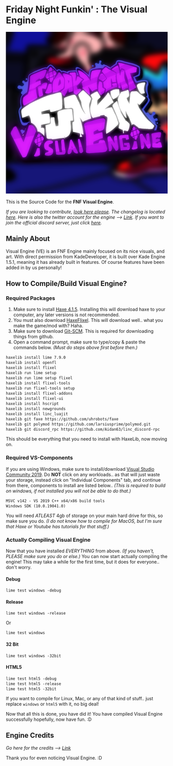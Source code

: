 # Friday Night Funkin' : The Visual Engine
![VisualEngineLogo](logo.png)

This is the Source Code for the **FNF Visual Engine**.

*If you are looking to contribute, [look here please](CONTRIBUTING.md).*
*The changelog is located [here](CHANGELOG.md).*
*Here is also the twitter account for the engine --> [Link](https://twitter.com/EngineVisual).*
*If you want to join the official discord server, just click [here](https://discord.com/invite/2UsNmPKxeu).*

## Mainly About
Visual Engine (VE) is an FNF Engine mainly focused on its nice visuals, and art.
With direct permission from KadeDeveloper, it is built over Kade Engine 1.5.1, meaning it has already built in features.
Of course features have been added in by us personally!

## How to Compile/Build Visual Engine?
### Required Packages

1. Make sure to install [Haxe 4.1.5](https://haxe.org/download/version/4.1.5/). Installing this will download haxe to your computer, any later versions is not recommended.
2. You must also download [HaxeFlixel](https://haxeflixel.com/documentation/install-haxeflixel/). This will download well.. what you make the game/mod with? Haha.
3. Make sure to download [Git-SCM](https://git-scm.com/downloads). This is required for downloading things from github.
4. Open a command prompt, make sure to type/copy & paste the commands below. *(Must do steps above first before then.)*

```
haxelib install lime 7.9.0
haxelib install openfl
haxelib install flixel
haxelib run lime setup
haxelib run lime setup flixel
haxelib install flixel-tools
haxelib run flixel-tools setup
haxelib install flixel-addons
haxelib install flixel-ui
haxelib install hscript
haxelib install newgrounds
haxelib install linc_luajit
haxelib git faxe https://github.com/uhrobots/faxe
haxelib git polymod https://github.com/larsiusprime/polymod.git
haxelib git discord_rpc https://github.com/Aidan63/linc_discord-rpc
```

This should be everything that you need to install with HaxeLib, now moving on.

### Required VS-Components
If you are using Windows, make sure to install/download [Visual Studio Community 2019](https://visualstudio.microsoft.com/en/vs/community/). Do **NOT** click on any workloads.. as that will just waste your storage, instead click on "Individual Components" tab, and continue from there, components to install are listed below.. *(This is required to build on windows, if not installed you will not be able to do that.)*

```
MSVC v142 - VS 2019 C++ x64/x86 build tools
Windows SDK (10.0.19041.0)
```

You will need *ATLEAST* 4gb of storage on your main hard drive for this, so make sure you do.
*(I do not know how to compile for MacOS, but I'm sure that Haxe or Youtube has tutorials for that stuff.)*

### Actually Compiling Visual Engine
Now that you have installed *EVERYTHING* from above. *(If you haven't, PLEASE make sure you do or else.)*
You can now start actually compiling the engine! This may take a while for the first time, but it does for everyone.. don't worry.

#### Debug

```
lime test windows -debug
```

#### Release

```
lime test windows -release
```
Or
```
lime test windows
```

#### 32 Bit

```
lime test windows -32bit
```

#### HTML5

```
lime test html5 -debug
lime test html5 -release
lime test html5 -32bit
```

If you want to compile for Linux, Mac, or any of that kind of stuff.. just replace `windows` or `html5` with it, no big deal!

Now that all this is done, you have did it!
You have compiled Visual Engine successfully hopefully, now have fun. :D

## Engine Credits

*Go here for the credits --> [Link](CREDITS.md)*

Thank you for even noticing Visual Engine. :D